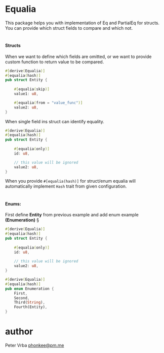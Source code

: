 # Equalia

This package helps you with implementation of Eq and PartialEq for structs.
You can provide which struct fields to compare and which not.

#

#### Structs
When we want to define which fields are omitted, or we want to provide
custom function to return value to be compared.

```rust
#[derive(Equalia)]
#[equalia(hash)]
pub struct Entity {
    
    #[equalia(skip)]
    value1: u8,

    #[equalia(from = "value_func")]
    value2: u8,
}
```

When single field ins struct can identify equality.

```rust
#[derive(Equalia)]
#[equalia(hash)]
pub struct Entity {
    
    #[equalia(only)]
    id: u8,

    // this value will be ignored
    value2: u8,
}
```

When you provide `#[equalia(hash)]` for struct/enum equalia will automatically
implement `Hash` trait from given configuration.

#

#### Enums:

First define __Entity__ from previous example and add enum example __(Enumeration)__
§
```rust
#[derive(Equalia)]
#[equalia(hash)]
pub struct Entity {
    
    #[equalia(only)]
    id: u8,
    
    // this value will be ignored
    value2: u8,
}

#[derive(Equalia)]
#[equalia(hash)]
pub enum Enumeration {
    First,
    Second,
    Third(String),
    Fourth(Entity),
}
```

# author
Peter Vrba <phonkee@pm.me>